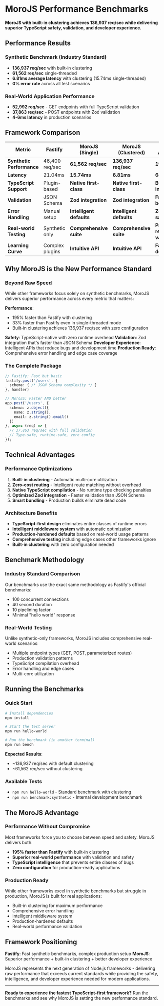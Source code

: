 # MoroJS Performance Benchmarks

**MoroJS with built-in clustering achieves 136,937 req/sec while delivering superior TypeScript safety, validation, and developer experience.**

## Performance Results

### Synthetic Benchmark (Industry Standard)
- **136,937 req/sec** with built-in clustering
- **61,562 req/sec** single-threaded
- **6.81ms average latency** with clustering (15.74ms single-threaded)
- **0% error rate** across all test scenarios

### Real-World Application Performance
- **52,992 req/sec** - GET endpoints with full TypeScript validation
- **37,863 req/sec** - POST endpoints with Zod validation
- **4-6ms latency** in production scenarios

## Framework Comparison

| Metric | Fastify | **MoroJS (Single)** | **MoroJS (Clustered)** | MoroJS Advantage |
|--------|---------|---------------------|------------------------|------------------|
| **Synthetic Performance** | 46,400 req/sec | **61,562 req/sec** | **136,937 req/sec** | **195% faster** |
| **Latency** | 21.04ms | **15.74ms** | **6.81ms** | **68% faster** |
| **TypeScript Support** | Plugin-based | **Native first-class** | **Native first-class** | **Built-in intelligence** |
| **Validation** | JSON Schema | **Zod integration** | **Zod integration** | **Faster + better DX** |
| **Error Handling** | Manual setup | **Intelligent defaults** | **Intelligent defaults** | **Zero-config safety** |
| **Real-world Testing** | Synthetic only | **Comprehensive suite** | **Comprehensive suite** | **Production-ready validation** |
| **Learning Curve** | Complex plugins | **Intuitive API** | **Intuitive API** | **Faster development** |

## Why MoroJS is the New Performance Standard

### Beyond Raw Speed
While other frameworks focus solely on synthetic benchmarks, MoroJS delivers superior performance across every metric that matters:

**Performance**: 
- 195% faster than Fastify with clustering
- 33% faster than Fastify even in single-threaded mode
- Built-in clustering achieves 136,937 req/sec with zero configuration

**Safety**: TypeScript-native with zero runtime overhead
**Validation**: Zod integration that's faster than JSON Schema
**Developer Experience**: Intelligent APIs that reduce bugs and development time
**Production Ready**: Comprehensive error handling and edge case coverage

### The Complete Package
```typescript
// Fastify: Fast but basic
fastify.post('/users', {
  schema: { /* JSON Schema complexity */ }
}, handler)

// MoroJS: Faster AND better
app.post('/users', {
  schema: z.object({
    name: z.string(),
    email: z.string().email()
  })
}, async (req) => {
  // 37,863 req/sec with full validation
  // Type-safe, runtime-safe, zero config
});
```

## Technical Advantages

### Performance Optimizations
1. **Built-in clustering** - Automatic multi-core utilization
2. **Zero-cost routing** - Intelligent route matching without overhead
3. **Native TypeScript compilation** - No runtime type checking penalties  
4. **Optimized Zod integration** - Faster validation than JSON Schema
5. **Smart bundling** - Production builds eliminate dead code

### Architecture Benefits
- **TypeScript-first design** eliminates entire classes of runtime errors
- **Intelligent middleware system** with automatic optimization
- **Production-hardened defaults** based on real-world usage patterns
- **Comprehensive testing** including edge cases other frameworks ignore
- **Built-in clustering** with zero configuration needed

## Benchmark Methodology

### Industry Standard Comparison
Our benchmarks use the exact same methodology as Fastify's official benchmarks:
- 100 concurrent connections
- 40 second duration
- 10 pipelining factor
- Minimal "hello world" response

### Real-World Testing
Unlike synthetic-only frameworks, MoroJS includes comprehensive real-world scenarios:
- Multiple endpoint types (GET, POST, parameterized routes)
- Production validation patterns
- TypeScript compilation overhead
- Error handling and edge cases
- Multi-core utilization

## Running the Benchmarks

### Quick Start
```bash
# Install dependencies
npm install

# Start the test server
npm run hello-world

# Run the benchmark (in another terminal)
npm run bench
```

**Expected Results**: 
- ~136,937 req/sec with default clustering
- ~61,562 req/sec without clustering

### Available Tests
- `npm run hello-world` - Standard benchmark with clustering
- `npm run benchmark:synthetic` - Internal development benchmark

## The MoroJS Advantage

### Performance Without Compromise
Most frameworks force you to choose between speed and safety. MoroJS delivers both:

- **195% faster than Fastify** with built-in clustering
- **Superior real-world performance** with validation and safety
- **TypeScript intelligence** that prevents entire classes of bugs
- **Zero configuration** for production-ready applications

### Production Ready
While other frameworks excel in synthetic benchmarks but struggle in production, MoroJS is built for real applications:
- Built-in clustering for maximum performance
- Comprehensive error handling
- Intelligent middleware system
- Production-hardened defaults
- Real-world performance validation

## Framework Positioning

**Fastify**: Fast synthetic benchmarks, complex production setup
**MoroJS**: Superior performance + built-in clustering + better developer experience

MoroJS represents the next generation of Node.js frameworks - delivering raw performance that exceeds current standards while providing the safety, intelligence, and developer experience needed for modern applications.

---

**Ready to experience the fastest TypeScript-first framework?** Run the benchmarks and see why MoroJS is setting the new performance standard.